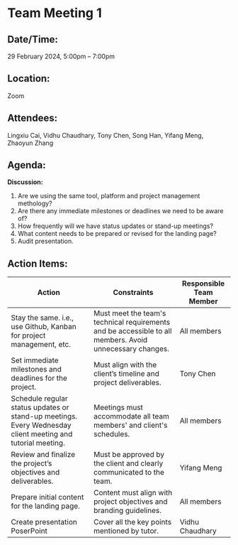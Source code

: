 # **Team Meeting 1**

## **Date/Time:** 

29 February 2024, 5:00pm – 7:00pm

## **Location:** 

Zoom

## **Attendees:** 

Lingxiu Cai, Vidhu Chaudhary, Tony Chen, Song Han, Yifang Meng, Zhaoyun Zhang

## **Agenda:** 



**Discussion:**

1. Are we using the same tool, platform and project management methology? 
2. Are there any immediate milestones or deadlines we need to be aware of?
3. How frequently will we have status updates or stand-up meetings?
4. What content needs to be prepared or revised for the landing page?
5. Audit presentation. 

## **Action Items:**

| **Action** | **Constraints** | **Responsible Team Member** |
| --- | --- | --- |
| Stay the same. i.e., use Github, Kanban for project management, etc. | Must meet the team's technical requirements and be accessible to all members. Avoid unnecessary changes. | All members |
| Set immediate milestones and deadlines for the project. | Must align with the client’s timeline and project deliverables. | Tony Chen|
| Schedule regular status updates or stand-up meetings. Every Wednesday client meeting and tutorial meeting. | Meetings must accommodate all team members' and client's schedules. | All members |
| Review and finalize the project’s objectives and deliverables. | Must be approved by the client and clearly communicated to the team. | Yifang Meng |
| Prepare initial content for the landing page. | Content must align with project objectives and branding guidelines. | All members |
| Create presentation PoserPoint | Cover all the key points mentioned by tutor. | Vidhu Chaudhary |